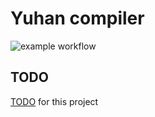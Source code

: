# Yuhan compiler
![example workflow](https://github.com/Katarni/Yuhan/actions/workflows/tests.yml/badge.svg)

## TODO
[TODO](https://github.com/users/Katarni/projects/2) for this project
